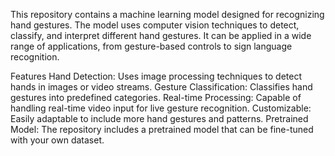 This repository contains a machine learning model designed for recognizing hand gestures. The model uses computer vision techniques to detect, classify, and interpret different hand gestures. It can be applied in a wide range of applications, from gesture-based controls to sign language recognition.

Features
Hand Detection: Uses image processing techniques to detect hands in images or video streams.
Gesture Classification: Classifies hand gestures into predefined categories.
Real-time Processing: Capable of handling real-time video input for live gesture recognition.
Customizable: Easily adaptable to include more hand gestures and patterns.
Pretrained Model: The repository includes a pretrained model that can be fine-tuned with your own dataset.
